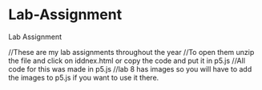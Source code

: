 # Lab-Assignment
Lab Assignment

//These are my lab assignments throughout the year
//To open them unzip the file and click on iddnex.html or copy the code and put it in p5.js 
//All code for this was made in p5.js 
//lab 8 has images so you will have to add the images to p5.js if you want to use it there. 

